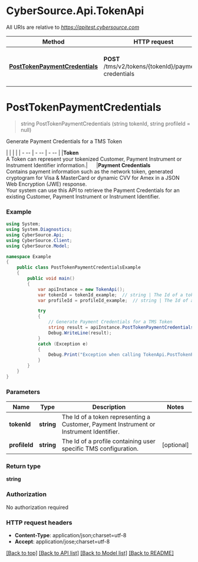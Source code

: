 # CyberSource.Api.TokenApi

All URIs are relative to *https://apitest.cybersource.com*

Method | HTTP request | Description
------------- | ------------- | -------------
[**PostTokenPaymentCredentials**](TokenApi.md#posttokenpaymentcredentials) | **POST** /tms/v2/tokens/{tokenId}/payment-credentials | Generate Payment Credentials for a TMS Token


<a name="posttokenpaymentcredentials"></a>
# **PostTokenPaymentCredentials**
> string PostTokenPaymentCredentials (string tokenId, string profileId = null)

Generate Payment Credentials for a TMS Token

|  |  |  |     | - -- | - -- | - -- |     |**Token**<br>A Token can represent your tokenized Customer, Payment Instrument or Instrument Identifier information.|&nbsp;&nbsp;&nbsp;&nbsp;&nbsp;&nbsp;|**Payment Credentials**<br>Contains payment information such as the network token, generated cryptogram for Visa & MasterCard or dynamic CVV for Amex in a JSON Web Encryption (JWE) response.<br>Your system can use this API to retrieve the Payment Credentials for an existing Customer, Payment Instrument or Instrument Identifier. 

### Example
```csharp
using System;
using System.Diagnostics;
using CyberSource.Api;
using CyberSource.Client;
using CyberSource.Model;

namespace Example
{
    public class PostTokenPaymentCredentialsExample
    {
        public void main()
        {
            var apiInstance = new TokenApi();
            var tokenId = tokenId_example;  // string | The Id of a token representing a Customer, Payment Instrument or Instrument Identifier.
            var profileId = profileId_example;  // string | The Id of a profile containing user specific TMS configuration. (optional) 

            try
            {
                // Generate Payment Credentials for a TMS Token
                string result = apiInstance.PostTokenPaymentCredentials(tokenId, profileId);
                Debug.WriteLine(result);
            }
            catch (Exception e)
            {
                Debug.Print("Exception when calling TokenApi.PostTokenPaymentCredentials: " + e.Message );
            }
        }
    }
}
```

### Parameters

Name | Type | Description  | Notes
------------- | ------------- | ------------- | -------------
 **tokenId** | **string**| The Id of a token representing a Customer, Payment Instrument or Instrument Identifier. | 
 **profileId** | **string**| The Id of a profile containing user specific TMS configuration. | [optional] 

### Return type

**string**

### Authorization

No authorization required

### HTTP request headers

 - **Content-Type**: application/json;charset=utf-8
 - **Accept**: application/jose;charset=utf-8

[[Back to top]](#) [[Back to API list]](../README.md#documentation-for-api-endpoints) [[Back to Model list]](../README.md#documentation-for-models) [[Back to README]](../README.md)

